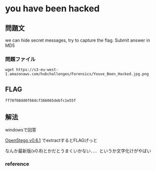 # you have been hacked
## 問題文

we can hide secret messages, try to capture the flag. Submit answer in MD5

### 問題ファイル
```
wget https://s3-eu-west-1.amazonaws.com/hubchallenges/Forensics/Youve_Been_Hacked.jpg.png
```

## FLAG

```
ff78f08dd0f66dcf366065debfc1e55f
```

## 解法

windowsで回答

[OpenStego v0.6.1](https://github.com/syvaidya/openstego/releases/tag/openstego-0.6.1)
でextractするとFLAGげっと

なんか最新版(v0.8)とかだとうまくいかない．．．というか文字化けがやばい

### reference
